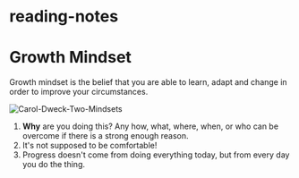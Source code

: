 # reading-notes

# Growth Mindset

Growth mindset is the belief that you are able to learn, adapt and change in order to improve your circumstances. 

![Carol-Dweck-Two-Mindsets](https://user-images.githubusercontent.com/65500127/179494927-10da48ce-c736-4a8c-8df1-1e11ac828177.jpg)


1. **Why** are you doing this? Any how, what, where, when, or who can be overcome if there is a strong enough reason.
2. It's not supposed to be comfortable!
3. Progress doesn't come from doing everything today, but from every day you do the thing. 
